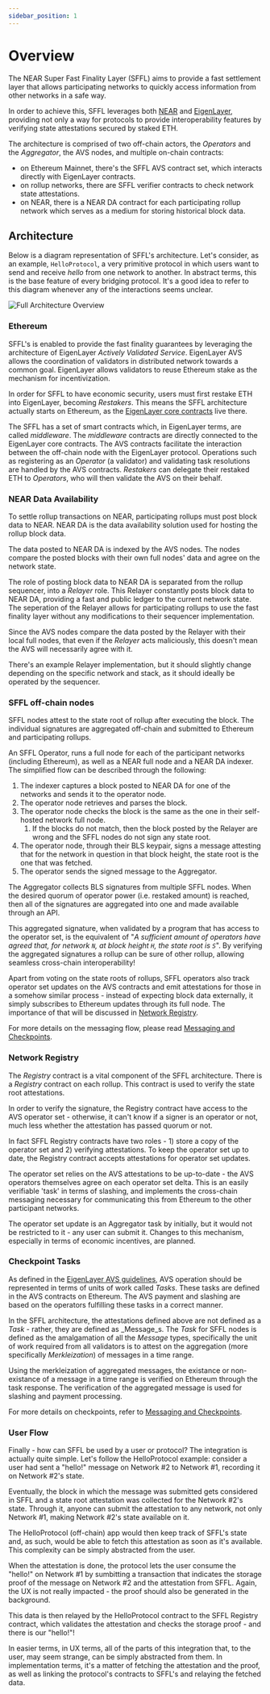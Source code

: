 ```yaml
---
sidebar_position: 1
---
```


# Overview

The NEAR Super Fast Finality Layer (SFFL) aims to provide a fast settlement
layer that allows participating networks to quickly access information from
other networks in a safe way.

In order to achieve this, SFFL leverages both [NEAR](https://near.org) and
[EigenLayer](https://www.eigenlayer.xyz), providing not only a way for
protocols to provide interoperability features by verifying state attestations
secured by staked ETH.

The architecture is comprised of two off-chain actors, the _Operators_ and the
_Aggregator_, the AVS nodes, and multiple on-chain contracts:

* on Ethereum Mainnet, there's the SFFL AVS contract set, which interacts
  directly with EigenLayer contracts.
* on rollup networks, there are SFFL verifier contracts to check
  network state attestations.
* on NEAR, there is a NEAR DA contract for each participating rollup network
  which serves as a medium for storing historical block data.

## Architecture

Below is a diagram representation of SFFL's architecture. Let's consider, as an
example, `HelloProtocol`, a very primitive protocol in which users want to send
and receive _hello_ from one network to another. In abstract terms, this is the
base feature of every bridging protocol. It's a good idea to refer to this
diagram whenever any of the interactions seems unclear.

![Full Architecture Overview](./img/full_architecture_overview.excalidraw.svg)

### Ethereum

SFFL's is enabled to provide the fast finality guarantees by leveraging the
architecture of EigenLayer _Actively Validated Service_. EigenLayer AVS allows
the coordination of validators in distributed network towards a common
goal. EigenLayer allows validators to reuse Ethereum stake as the mechanism
for incentivization.

<!-- TODO: fix the last sentence -->

In order for SFFL to have economic security, users must first restake ETH into
EigenLayer, becoming _Restakers_. This means the SFFL architecture actually
starts on Ethereum, as the
[EigenLayer core contracts](https://github.com/Layr-Labs/eigenlayer-contracts/tree/dev/docs)
live there.

The SFFL has a set of smart contracts which, in EigenLayer terms, are called
_middleware_. The _middleware_ contracts are directly connected to the
EigenLayer core contracts. The AVS contracts facilitate the interaction between
the off-chain node with the EigenLayer protocol. Operations such as registering
as an _Operator_ (a validator) and validating task resolutions are handled by
the AVS contracts. _Restakers_ can delegate their restaked ETH to _Operators_,
who will then validate the AVS on their behalf.

### NEAR Data Availability

To settle rollup transactions on NEAR, participating rollups must post block
data to NEAR. NEAR DA is the data availability solution used for hosting the
rollup block data.

The data posted to NEAR DA is indexed by the AVS nodes. The nodes compare the
posted blocks with their own full nodes' data and agree on the network state.

The role of posting block data to NEAR DA is separated from the rollup
sequencer, into a _Relayer_ role. This Relayer constantly posts block data to
NEAR DA, providing a fast and public ledger to the current network state.
The seperation of the Relayer allows for participating rollups to use the
fast finality layer without any modifications to their sequencer implementation.

Since the AVS nodes compare the data posted by the Relayer with their local
full nodes, that even if the _Relayer_ acts maliciously, this doesn't mean the
AVS will necessarily agree with it.

There's an example Relayer implementation, but it should slightly change
depending on the specific network and stack, as it should ideally be operated
by the sequencer.

### SFFL off-chain nodes

SFFL nodes attest to the state root of rollup after executing the block. The
individual signatures are aggregated off-chain and submitted to Ethereum and
participating rollups.

An SFFL Operator, runs a full node for each of the participant networks
(including Ethereum), as well as a NEAR full node and a NEAR DA indexer. The
simplified flow can be described through the following:

1. The indexer captures a block posted to NEAR DA for one of the networks and
   sends it to the operator node.
1. The operator node retrieves and parses the block.
1. The operator node checks the block is the same as the one in their
   self-hosted network full node.
   1. If the blocks do not match, then the block posted by the Relayer are
      wrong and the SFFL nodes do not sign any state root.
1. The operator node, through their BLS keypair, signs a message attesting
   that for the network in question in that block height, the state root is the
   one that was fetched.
1. The operator sends the signed message to the Aggregator.

The Aggregator collects BLS signatures from multiple SFFL nodes. When
the desired quorum of operator power (i.e. restaked amount) is reached, then
all of the signatures are aggregated into one and made available through an
API.

This aggregated signature, when validated by a program that has access to the
operator set, is the equivalent of "_A sufficient amount of operators have
agreed that, for network `N`, at block height `H`, the state root is `S`_".
By verifying the aggregated signatures a rollup can be sure of other rollup,
allowing seamless cross-chain interoperability!

Apart from voting on the state roots of rollups, SFFL operators also track
operator set updates on the AVS contracts and emit attestations for those in a
somehow similar process - instead of expecting block data externally, it simply
subscribes to Ethereum updates through its full node. The importance of that
will be discussed in [Network Registry](#network-registry).

For more details on the messaging flow, please read
[Messaging and Checkpoints](./messaging_and_checkpoints.md).

### Network Registry

The _Registry_ contract is a vital component of the SFFL architecture.
There is a _Registry_ contract on each rollup. This contract is used to verify
the state root attestations.

In order to verify the signature, the Registry contract have access to the AVS
operator set - otherwise, it can't know if a signer is an operator or not, much
less whether the attestation has passed quorum or not.

In fact SFFL Registry contracts have two roles - 1) store a copy of the
operator set and 2) verifying attestations. To keep the operator set
up to date, the Registry contract accepts attestations for operator set updates.

The operator set relies on the AVS attestations to be
up-to-date - the AVS operators themselves agree on each operator set delta.
This is an easily verifiable 'task' in terms of slashing, and implements the
cross-chain messaging necessary for communicating this from Ethereum to the
other participant networks.

The operator set update is an Aggregator task by initially, but it would not be
restricted to it - any user can submit it. Changes to this mechanism,
especially in terms of economic incentives, are planned.

### Checkpoint Tasks

As defined in the [EigenLayer AVS guidelines](https://docs.eigenlayer.xyz/eigenlayer/avs-guides/first-steps-towards-designing-an-avs),
AVS operation should be represented in terms of units of work called _Tasks_.
These tasks are defined in the AVS contracts on Ethereum. The AVS payment and
slashing are based on the operators fulfilling these tasks in a correct manner.

In the SFFL architecture, the attestations defined above are not defined as a
_Task_ - rather, they are defined as \_Message_s. The _Task_ for SFFL nodes is
defined as the amalgamation of all the _Message_ types, specifically the unit
of work required from all validators is to attest on the aggregation
(more specifically _Merkleization_) of messages in a time range.

Using the merkleization of aggregated messages, the existance or non-existance
of a message in a time range is verified on Ethereum through the task response.
The verification of the aggregated message is used for slashing and payment
processing.

For more details on checkpoints, refer to
[Messaging and Checkpoints](./messaging_and_checkpoints.md).

### User Flow

Finally - how can SFFL be used by a user or protocol? The integration is
actually quite simple. Let's follow the HelloProtocol example: consider a user
had sent a "hello!" message on Network #2 to Network #1, recording it on
Network #2's state.

Eventually, the block in which the message was submitted gets considered in
SFFL and a state root attestation was collected for the Network #2's state.
Through it, anyone can submit the attestation to any network, not only Network
#1, making Network #2's state available on it.

The HelloProtocol (off-chain) app would then keep track of SFFL's state and,
as such, would be able to fetch this attestation as soon as it's available.
This complexity can be simply abstracted from the user.

When the attestation is done, the protocol lets the user consume the "hello!"
on Network #1 by sumbitting a transaction that indicates the storage proof
of the message on Network #2 and the attestation from SFFL. Again, the UX is
not really impacted - the proof should also be generated in the background.

This data is then relayed by the HelloProtocol contract to the SFFL Registry
contract, which validates the attestation and checks the storage proof - and
there is our "hello!"!

In easier terms, in UX terms, all of the parts of this integration that, to
the user, may seem strange, can be simply abstracted from them. In
implementation terms, it's a matter of fetching the attestation and the proof,
as well as linking the protocol's contracts to SFFL's and relaying the fetched
data.

